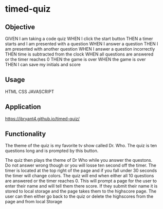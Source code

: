 # timed-quiz
## Objective 
GIVEN I am taking a code quiz
WHEN I click the start button
THEN a timer starts and I am presented with a question
WHEN I answer a question
THEN I am presented with another question
WHEN I answer a question incorrectly
THEN time is subtracted from the clock
WHEN all questions are answered or the timer reaches 0
THEN the game is over
WHEN the game is over
THEN I can save my initials and score

## Usage
HTML
CSS
JAVASCRIPT

## Application
https://jbryant4.github.io/timed-quiz/

## Functionality 

The theme of the quiz is my favorite tv show called Dr. Who. The quiz is ten questions long and is prompted by this button.


The quiz then plays the theme of Dr Who while you answer the questons. Do not answer wrong though or you will losse ten second off the timer. The timer is located at the top right of the  page and if you fall under 30 seconds the timer will change colors. The quiz will end when either all 10 questions are answered or the timer reaches 0. This will prompt a page for the user to enter their name and will tell them there score. If they submit their name it is stored to local storage and the page takes them to the highscore page. The user can then either go back to the quiz or delete the highscores from the page and from local Storage
